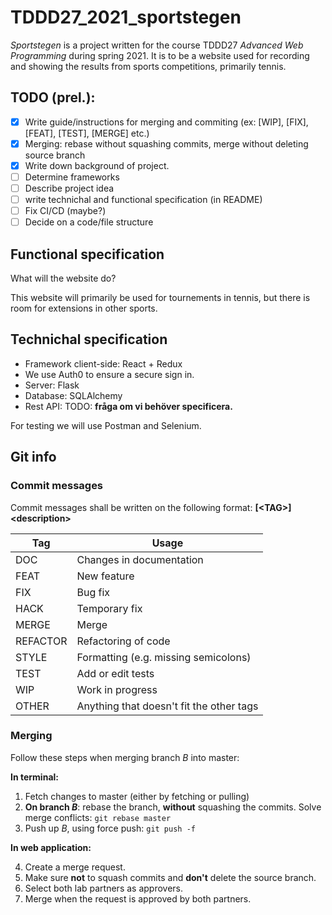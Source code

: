 # TDDD27_2021_sportstegen

_Sportstegen_ is a project written for the course TDDD27 _Advanced Web Programming_ during spring 2021. It is to be a website used for recording and showing the results from sports competitions, primarily tennis. 

## TODO (prel.):

- [X] Write guide/instructions for merging and commiting (ex: [WIP], [FIX], [FEAT], [TEST], [MERGE] etc.)
- [X] Merging: rebase without squashing commits, merge without deleting source branch
- [X] Write down background of project.
- [ ] Determine frameworks
- [ ] Describe project idea
- [ ] write technichal and functional specification (in README)
- [ ] Fix CI/CD (maybe?)
- [ ] Decide on a code/file structure

## Functional specification

What will the website do?

This website will primarily be used for tournements in tennis, but there is room for extensions in other sports. 

## Technichal specification

- Framework client-side: React + Redux
- We use Auth0 to ensure a secure sign in.
- Server: Flask
- Database: SQLAlchemy
- Rest API: TODO: **fråga om vi behöver specificera.**

For testing we will use Postman and Selenium. 

## Git info

### Commit messages

Commit messages shall be written on the following format: **[\<TAG\>] \<description\>**

| Tag | Usage |
| ------ | ------ |
| DOC | Changes in documentation |
| FEAT | New feature |
| FIX | Bug fix |
| HACK | Temporary fix |
| MERGE| Merge |
| REFACTOR | Refactoring of code |
| STYLE | Formatting (e.g. missing semicolons) |
| TEST | Add or edit tests |
| WIP | Work in progress |
| OTHER | Anything that doesn't fit the other tags |

### Merging

Follow these steps when merging branch _B_ into master:

**In terminal:**

1. Fetch changes to master (either by fetching or pulling)
2. **On branch _B_**: rebase the branch, **without** squashing the commits. Solve merge conflicts: `git rebase master`
3. Push up _B_, using force push: `git push -f`

**In web application:**

4. Create a merge request.
5. Make sure **not** to squash commits and **don't** delete the source branch.
6. Select both lab partners as approvers.
7. Merge when the request is approved by both partners.

